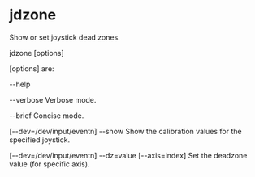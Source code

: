 # jdzone

Show or set joystick dead zones.

jdzone [options]

[options] are:

  --help
  
  --verbose                                             Verbose mode.
  
  --brief                                               Concise mode.
  
  [--dev=/dev/input/eventn] --show                    Show the calibration values for the specified joystick.
  
  [--dev=/dev/input/eventn] --dz=value [--axis=index] Set the deadzone value (for specific axis).
  
